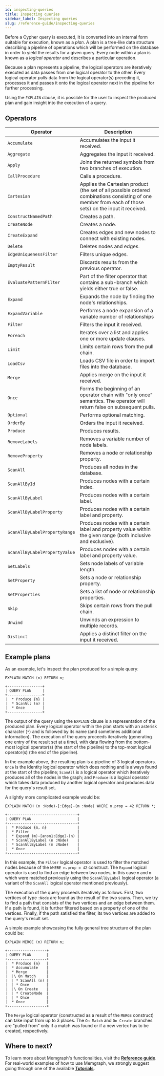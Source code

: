 ```yaml
---
id: inspecting-queries
title: Inspecting queries
sidebar_label: Inspecting queries
slug: /reference-guide/inspecting-queries
---
```


Before a Cypher query is executed, it is converted into an internal form
suitable for execution, known as a *plan*. A plan is a tree-like data structure
describing a pipeline of operations which will be performed on the database in
order to yield the results for a given query. Every node within a plan is known
as a *logical operator* and describes a particular operation.

Because a plan represents a pipeline, the logical operators are iteratively
executed as data passes from one logical operator to the other. Every logical
operator *pulls* data from the logical operator(s) preceding it, processes it
and passes it onto the logical operator next in the pipeline for further
processing.

Using the `EXPLAIN` clause, it is possible for the user to inspect the
produced plan and gain insight into the execution of a query.

## Operators

| Operator                      | Description                                                                                                                |
| ----------------------------- | -------------------------------------------------------------------------------------------------------------------------- |
| `Accumulate`                    | Accumulates the input it received.                                                                                       |
| `Aggregate`                     | Aggregates the input it received.                                                                                        |
| `Apply`                         | Joins the returned symbols from two branches of execution.                                                               |
| `CallProcedure`                 | Calls a procedure.                                                                                                       |
| `Cartesian`                     | Applies the Cartesian product (the set of all possible ordered combinations consisting of one member from each of those sets) on the input it received. |
| `ConstructNamedPath`            | Creates a path.                                                                                                          |
| `CreateNode`                    | Creates a node.                                                                                                          |
| `CreateExpand`                  | Creates edges and  new nodes to connect with existing nodes.                                                             |
| `Delete`                        | Deletes nodes and edges.                                                                                                 |
| `EdgeUniquenessFilter`          | Filters unique edges.                                                                                                    |
| `EmptyResult`                   | Discards results from the previous operator.                                                                             |
| `EvaluatePatternFilter`         | Part of the filter operator that contains a sub-branch which yields either true or false.                                |
| `Expand`                        | Expands the node by finding the node's relationships.                                                                    |
| `ExpandVariable`                | Performs a node expansion of a variable number of relationships                                                          |
| `Filter`                        | Filters the input it received.                                                                                           |
| `Foreach`                       | Iterates over a list and applies one or more update clauses.                                                             |
| `Limit`                         | Limits certain rows from the pull chain.                                                                                 |
| `LoadCsv`                       | Loads CSV file in order to import files into the database.                                                               |
| `Merge`                         | Applies merge on the input it received.                                                                                  |
| `Once`                          | Forms the beginning of an operator chain with "only once" semantics. The operator will return false on subsequent pulls. |
| `Optional`                      | Performs optional matching.                                                     |
| `OrderBy`                       | Orders the input it received.                                                                                            |
| `Produce`                       | Produces results.                                                                                                        |
| `RemoveLabels`                  | Removes a variable number of node labels.                                                                                |
| `RemoveProperty`                | Removes a node or relationship property.                                                                                 |
| `ScanAll`                       | Produces all nodes in the database.                                                                                      |
| `ScanAllById`                   | Produces nodes with a certain index.                                                                                     |
| `ScanAllByLabel`                | Produces nodes with a certain label.                                                                                     |
| `ScanAllByLabelProperty`        | Produces nodes with a certain label and property.                                                                        |
| `ScanAllByLabelPropertyRange`   | Produces nodes with a certain label and property value within the given range (both inclusive and exclusive).            |
| `ScanAllByLabelPropertyValue`   | Produces nodes with a certain label and property value.                                                                  |
| `SetLabels`                     | Sets node labels of variable length.                                                                                     |
| `SetProperty`                   | Sets a node or relationship property.                                                                                    |
| `SetProperties`                 | Sets a list of node or relationship properties.                                                                          |
| `Skip`                          | Skips certain rows from the pull chain.                                                                                  |
| `Unwind`                        | Unwinds an expression to multiple records.                                                                               |
| `Distinct`                      | Applies a distinct filter on the input it received.                                                                      |

## Example plans

As an example, let's inspect the plan produced for a simple query:

```cypher
EXPLAIN MATCH (n) RETURN n;
```

```
+----------------+
| QUERY PLAN     |
+----------------+
|  * Produce {n} |
|  * ScanAll (n) |
|  * Once        |
+----------------+
```

The output of the query using the `EXPLAIN` clause is a representation of the produced plan. Every
logical operator within the plan starts with an asterisk character (`*`) and is
followed by its name (and sometimes additional information). The execution of
the query proceeds iteratively (generating one entry of the result set at a
time), with data flowing from the bottom-most logical operator(s) (the start of
the pipeline) to the top-most logical operator(s) (the end of the pipeline).

In the example above, the resulting plan is a pipeline of 3 logical operators.
`Once` is the identity logical operator which does nothing and is always found
at the start of the pipeline; `ScanAll` is a logical operator which iteratively
produces all of the nodes in the graph; and `Produce` is a logical operator
which takes data produced by another logical operator and produces data for the
query's result set.

A slightly more complicated example would be:

```cypher
EXPLAIN MATCH (n :Node)-[:Edge]-(m :Node) WHERE n.prop = 42 RETURN *;
```

```
+--------------------------------+
| QUERY PLAN                     |
+--------------------------------+
|  * Produce {m, n}              |
|  * Filter                      |
|  * Expand (m)-[anon1:Edge]-(n) |
|  * ScanAllByLabel (n :Node)    |
|  * ScanAllByLabel (m :Node)    |
|  * Once                        |
+--------------------------------+
```

In this example, the `Filter` logical operator is used to filter the matched
nodes because of the `WHERE n.prop = 42` construct. The `Expand` logical
operator is used to find an edge between two nodes, in this case `m` and `n`
which were matched previously using the `ScanAllByLabel` logical operator (a
variant of the `ScanAll` logical operator mentioned previously).

The execution of the query proceeds iteratively as follows. First, two vertices
of type `:Node` are found as the result of the two scans. Then, we try to find a
path that consists of the two vertices and an edge between them. If a path is
found, it is further filtered based on a property of one of the vertices.
Finally, if the path satisfied the filter, its two vertices are added to the
query's result set.

A simple example showcasing the fully general tree structure of the plan could
be:

```cypher
EXPLAIN MERGE (n) RETURN n;
```

```
+------------------+
| QUERY PLAN       |
+------------------+
|  * Produce {n}   |
|  * Accumulate    |
|  * Merge         |
|  |\ On Match     |
|  | * ScanAll (n) |
|  | * Once        |
|  |\ On Create    |
|  | * CreateNode  |
|  | * Once        |
|  * Once          |
+------------------+
```

The `Merge` logical operator (constructed as a result of the `MERGE` construct)
can take input from up to 3 places. The `On Match` and `On Create` branches are
"pulled from" only if a match was found or if a new vertex has to be created,
respectively.

## Where to next?

To learn more about Memgraph's functionalities, visit the **[Reference guide](/reference-guide/overview.md)**.
For real-world examples of how to use Memgraph, we strongly suggest going through one of the available **[Tutorials](/tutorials/overview.md)**.